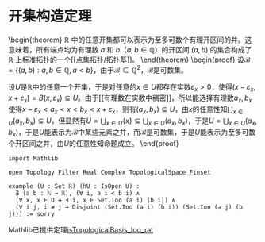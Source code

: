 # 开集构造定理
\begin{theorem}
$\mathbb{R}$ 中的任意开集都可以表示为至多可数个有理开区间的并。这意味着，所有端点均为有理数 $a$ 和 $b$（$a,b\in\mathbb{Q}$）的开区间 $(a,b)$ 的集合构成了 $\mathbb{R}$ 上标准拓扑的一个[[点集拓扑/拓扑基]]。
\end{theorem}
\begin{proof}
设$\mathcal{B}=\{(a,b): a,b\in\mathbb{Q}, a<b\}$，由于$\mathcal{B}\subset\mathbb{Q}^2$，$\mathcal{B}$是可数集。

设$U$是$\mathbb{R}$中的任意一个开集，于是对任意的$x\in U$都存在实数$\varepsilon_x>0$，使得$(x-\varepsilon_x,x+\varepsilon_x)=B(x,\varepsilon_x)\subseteq U$。由于[[有理数在实数中稠密]]，所以能选择有理数$a_x,b_x$使得$x-\varepsilon_x<a_x<x<b_x<x+\varepsilon_x$，则有$(a_x,b_x)\subseteq U$，由$x$的任意性知$\bigcup_{x\in U}(a_x,b_x)\subseteq U$，但显然有$U=\bigcup_{x\in U}\{x\}\subseteq\bigcup_{x \in U}(a_x,b_x)$，于是$U=\bigcup_{x\in U}(a_x,b_x)$，于是$U$能表示为$\mathcal{B}$中某些元素之并，而$\mathcal{B}$是可数集，于是$U$能表示为至多可数个开区间之并，由$U$的任意性知命题成立。
\end{proof}
```
import Mathlib

open Topology Filter Real Complex TopologicalSpace Finset

example (U : Set ℝ) (hU : IsOpen U) :
  ∃ (a b : ℕ → ℝ), (∀ i, a i < b i) ∧
  (∀ x, x ∈ U ↔ ∃ i, x ∈ Set.Ioo (a i) (b i)) ∧
  (∀ i j, i ≠ j → Disjoint (Set.Ioo (a i) (b i)) (Set.Ioo (a j) (b j))) := sorry
```
Mathlib已提供定理[isTopologicalBasis_Ioo_rat](https://leanprover-community.github.io/mathlib4_docs/find/?pattern=Real.isTopologicalBasis_Ioo_rat#doc)
